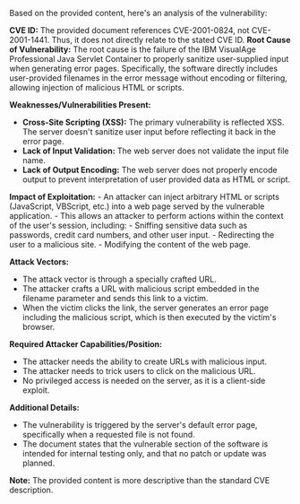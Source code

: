 Based on the provided content, here's an analysis of the vulnerability:

**CVE ID:** The provided document references CVE-2001-0824, not CVE-2001-1441. Thus, it does not directly relate to the stated CVE ID.
**Root Cause of Vulnerability:** The root cause is the failure of the IBM VisualAge Professional Java Servlet Container to properly sanitize user-supplied input when generating error pages. Specifically, the software directly includes user-provided filenames in the error message without encoding or filtering, allowing injection of malicious HTML or scripts.

**Weaknesses/Vulnerabilities Present:**
   - **Cross-Site Scripting (XSS):** The primary vulnerability is reflected XSS. The server doesn't sanitize user input before reflecting it back in the error page.
   - **Lack of Input Validation:** The web server does not validate the input file name.
   - **Lack of Output Encoding:** The web server does not properly encode output to prevent interpretation of user provided data as HTML or script.

**Impact of Exploitation:**
    - An attacker can inject arbitrary HTML or scripts (JavaScript, VBScript, etc.) into a web page served by the vulnerable application.
    - This allows an attacker to perform actions within the context of the user's session, including:
        -  Sniffing sensitive data such as passwords, credit card numbers, and other user input.
        -  Redirecting the user to a malicious site.
        -  Modifying the content of the web page.

**Attack Vectors:**
   - The attack vector is through a specially crafted URL.
   - The attacker crafts a URL with malicious script embedded in the filename parameter and sends this link to a victim.
   - When the victim clicks the link, the server generates an error page including the malicious script, which is then executed by the victim's browser.

**Required Attacker Capabilities/Position:**
   - The attacker needs the ability to create URLs with malicious input.
   - The attacker needs to trick users to click on the malicious URL.
   - No privileged access is needed on the server, as it is a client-side exploit.

**Additional Details:**
   - The vulnerability is triggered by the server's default error page, specifically when a requested file is not found.
   - The document states that the vulnerable section of the software is intended for internal testing only, and that no patch or update was planned.

**Note:** The provided content is more descriptive than the standard CVE description.